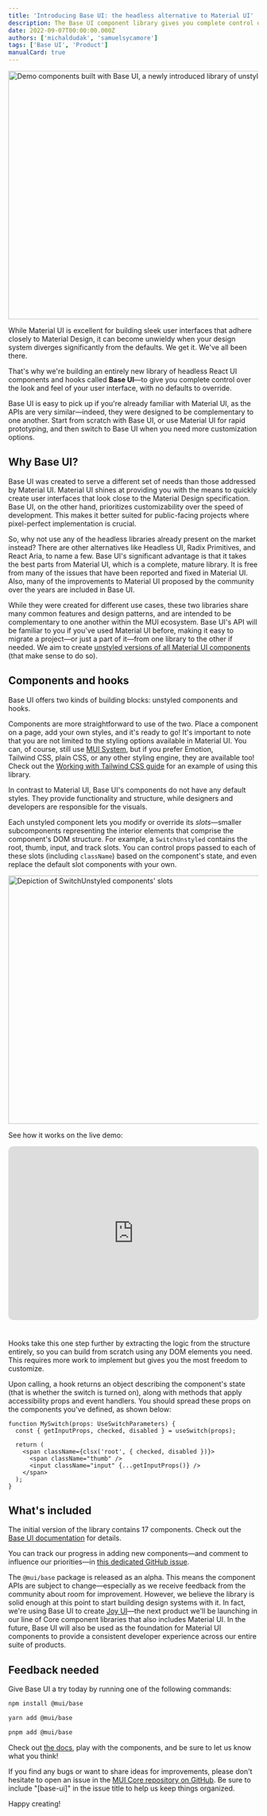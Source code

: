 ```yaml
---
title: 'Introducing Base UI: the headless alternative to Material UI'
description: The Base UI component library gives you complete control over the look and feel of your app.
date: 2022-09-07T00:00:00.000Z
authors: ['michaldudak', 'samuelsycamore']
tags: ['Base UI', 'Product']
manualCard: true
---
```


<a href="https://mui.com/base-ui/"><img src="/static/blog/introducing-base-ui/hero-image.png" alt="Demo components built with Base UI, a newly introduced library of unstyled components and hooks" width="1200" height="500" /></a>

While Material UI is excellent for building sleek user interfaces that adhere closely to Material Design, it can become unwieldy when your design system diverges significantly from the defaults.
We get it.
We've all been there.

That's why we're building an entirely new library of headless React UI components and hooks called **Base UI**—to give you complete control over the look and feel of your user interface, with no defaults to override.

Base UI is easy to pick up if you're already familiar with Material UI, as the APIs are very similar—indeed, they were designed to be complementary to one another.
Start from scratch with Base UI, or use Material UI for rapid prototyping, and then switch to Base UI when you need more customization options.

## Why Base UI?

Base UI was created to serve a different set of needs than those addressed by Material UI.
Material UI shines at providing you with the means to quickly create user interfaces that look close to the Material Design specification.
Base UI, on the other hand, prioritizes customizability over the speed of development.
This makes it better suited for public-facing projects where pixel-perfect implementation is crucial.

So, why not use any of the headless libraries already present on the market instead?
There are other alternatives like Headless UI, Radix Primitives, and React Aria, to name a few.
Base UI's significant advantage is that it takes the best parts from Material UI, which is a complete, mature library.
It is free from many of the issues that have been reported and fixed in Material UI.
Also, many of the improvements to Material UI proposed by the community over the years are included in Base UI.

While they were created for different use cases, these two libraries share many common features and design patterns, and are intended to be complementary to one another within the MUI ecosystem.
Base UI's API will be familiar to you if you've used Material UI before, making it easy to migrate a project—or just a part of it—from one library to the other if needed.
We aim to create [unstyled versions of all Material UI components](https://github.com/mui/base-ui/issues/10) (that make sense to do so).

## Components and hooks

Base UI offers two kinds of building blocks: unstyled components and hooks.

Components are more straightforward to use of the two.
Place a component on a page, add your own styles, and it's ready to go!
It's important to note that you are not limited to the styling options available in Material UI.
You can, of course, still use [MUI System](https://mui.com/system/getting-started/), but if you prefer Emotion, Tailwind CSS, plain CSS, or any other styling engine, they are available too!
Check out the [Working with Tailwind CSS guide](/base-ui/guides/working-with-tailwind-css/) for an example of using this library.

In contrast to Material UI, Base UI's components do not have any default styles.
They provide functionality and structure, while designers and developers are responsible for the visuals.

Each unstyled component lets you modify or override its _slots_—smaller subcomponents representing the interior elements that comprise the component's DOM structure.
For example, a `SwitchUnstyled` contains the root, thumb, input, and track slots.
You can control props passed to each of these slots (including `className`) based on the component's state, and even replace the default slot components with your own.

<img src="/static/blog/introducing-base-ui/switch-slots.png" width="1200" height="500" loading="lazy" alt="Depiction of SwitchUnstyled components' slots" />

See how it works on the live demo:

<iframe src="https://codesandbox.io/embed/mui-base-switch-overview-frsm5f?fontsize=12&hidenavigation=1&module=%2Fsrc%2FMySwitch.tsx&theme=dark"
  style="width:100%; height:350px; border:0; border-radius: 10px; overflow:hidden; margin-bottom: 24px"
  title="Base UI Switch overview"
  sandbox="allow-forms allow-modals allow-popups allow-presentation allow-same-origin allow-scripts"
></iframe>

Hooks take this one step further by extracting the logic from the structure entirely, so you can build from scratch using any DOM elements you need.
This requires more work to implement but gives you the most freedom to customize.

Upon calling, a hook returns an object describing the component's state (that is whether the switch is turned on), along with methods that apply accessibility props and event handlers.
You should spread these props on the components you've defined, as shown below:

```tsx
function MySwitch(props: UseSwitchParameters) {
  const { getInputProps, checked, disabled } = useSwitch(props);

  return (
    <span className={clsx('root', { checked, disabled })}>
      <span className="thumb" />
      <input className="input" {...getInputProps()} />
    </span>
  );
}
```

## What's included

The initial version of the library contains 17 components.
Check out the [Base UI documentation](/base-ui/getting-started/) for details.

You can track our progress in adding new components—and comment to influence our priorities—in [this dedicated GitHub issue](https://github.com/mui/base-ui/issues/10).

The `@mui/base` package is released as an alpha.
This means the component APIs are subject to change—especially as we receive feedback from the community about room for improvement.
However, we believe the library is solid enough at this point to start building design systems with it.
In fact, we're using Base UI to create [Joy UI](/blog/first-look-at-joy/)—the next product we'll be launching in our line of Core component libraries that also includes Material UI.
In the future, Base UI will also be used as the foundation for Material UI components to provide a consistent developer experience across our entire suite of products.

## Feedback needed

Give Base UI a try today by running one of the following commands:

<codeblock storageKey="package-manager">

```bash npm
npm install @mui/base
```

```bash yarn
yarn add @mui/base
```

```bash pnpm
pnpm add @mui/base
```

</codeblock>

Check out [the docs](/base-ui/getting-started/), play with the components, and be sure to let us know what you think!

If you find any bugs or want to share ideas for improvements, please don't hesitate to open an issue in the [MUI Core repository on GitHub](https://github.com/mui/material-ui/issues/new/choose).
Be sure to include "[base-ui]" in the issue title to help us keep things organized.

Happy creating!
